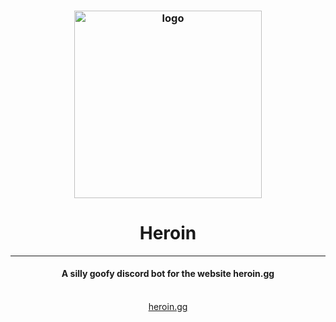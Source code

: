 <div align="center">
    <h3>
        <img alt="logo" src="https://static.wikia.nocookie.net/megamitensei/images/3/32/FusionSpellCutIn.png" width="300px">
        <h1>Heroin</h1>
        <hr>
        <h4>A silly goofy discord bot for the website heroin.gg</h4>
        <br>
        <a href="https://heroin.gg">heroin.gg</a>
    </h3>
</div>
